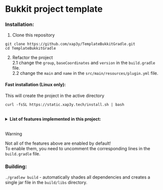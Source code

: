 # Bukkit project template

### Installation:

1. Clone this repository
```shell
git clone https://github.com/xap3y/TemplateBukkitGradle.git
cd TemplateBukkitGradle
```
2. Refactor the project \
    2.1 change the `group`, `baseCoordinates` and `version` in the `build.gradle` file. \
    2.2 change the `main` and `name` in the `src/main/resources/plugin.yml` file.

#### Fast installation (Linux only):

This will create the project in the active directory

```shell
curl -fsSL https://static.xap3y.tech/install.sh | bash
```

<br>
<details>
<summary> <b>List of features implemented in this project: </b></summary>

- [x] [Paper API 1.20.4](https://jd.papermc.io/paper/1.20.4/)
- [x] [XaLib](https://xalib.xap3y.eu/)
- [x] [XaGUI](https://xagui.xap3y.eu/docs)
- [x] [SkullCreator](https://skullcreator.xap3y.eu)
- [x] [Cloud V2](https://cloud.incendo.org/minecraft/paper/)
- [x] [Blossom](https://blossom.kyori.net)
- [x] [Lombok](https://projectlombok.org/)
- [x] [ParticleNativeAPI](https://github.com/Fierioziy/ParticleNativeAPI)
- [x] [XSeries](https://www.spigotmc.org/threads/xseries-xmaterial-xparticle-xsound-xpotion-titles-actionbar-etc.378136/)
- [x] [bStats](https://bstats.org/)
- [x] [AnvilGUI](https://github.com/WesJD/AnvilGUI)
- [x] [PlaceholderAPI](https://wiki.placeholderapi.com/developers/using-placeholderapi/)
- [x] [SkriptAPI](https://docs.skriptlang.org/javadocs/)
- [x] [TownyAdvanced](https://github.com/TownyAdvanced/Towny)
- [x] [WorldGuardAPI](https://worldguard.enginehub.org/en/latest/developer/)
- [x] [SlimeFun4API](https://slimefun.github.io/javadocs/Slimefun4/docs/)
- [x] [Item-NBT-API](https://github.com/tr7zw/Item-NBT-API)
- [x] [log4j-core](https://mvnrepository.com/artifact/org.apache.logging.log4j/log4j-core)
- [x] [MariaDB Java Client](https://mariadb.com/kb/en/about-mariadb-connector-j/)
- [x] [LuckPerms API](https://luckperms.net/wiki/Developer-API#gradle)
- [x] [GriefPrevention](https://github.com/GriefPrevention/GriefPrevention/)
- [x] [JUnit](https://junit.org/junit5/) and [MockBukkit](https://github.com/MockBukkit/MockBukkit/tree/v1.20)
- [ ] [ProGuard](https://www.guardsquare.com/proguard) obfuscation

</details>
<br>

> [!WARNING]  
> Not all of the features above are enabled by default! \
> To enable them, you need to uncomment the corresponding lines in the `build.gradle` file.


### Building:

`./gradlew build` - automatically shades all dependencies and creates a single jar file in the `build/libs` directory.
